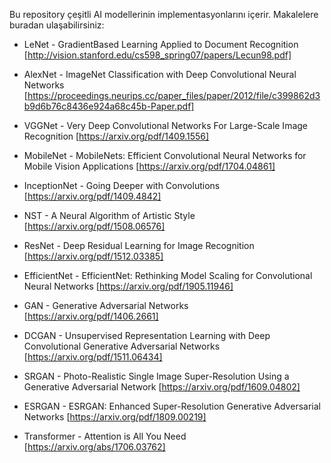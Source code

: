 Bu repository çeşitli AI modellerinin implementasyonlarını içerir. Makalelere buradan ulaşabilirsiniz:

* LeNet - GradientBased Learning Applied to Document Recognition
  [http://vision.stanford.edu/cs598_spring07/papers/Lecun98.pdf]
  
* AlexNet - ImageNet Classification with Deep Convolutional Neural Networks
  [https://proceedings.neurips.cc/paper_files/paper/2012/file/c399862d3b9d6b76c8436e924a68c45b-Paper.pdf]
  
* VGGNet - Very Deep Convolutional Networks For Large-Scale Image Recognition
  [https://arxiv.org/pdf/1409.1556]
  
* MobileNet - MobileNets: Efficient Convolutional Neural Networks for Mobile Vision Applications
  [https://arxiv.org/pdf/1704.04861]
  
* InceptionNet - Going Deeper with Convolutions
  [https://arxiv.org/pdf/1409.4842]
  
* NST - A Neural Algorithm of Artistic Style
  [https://arxiv.org/pdf/1508.06576]
  
* ResNet - Deep Residual Learning for Image Recognition
  [https://arxiv.org/pdf/1512.03385]
  
* EfficientNet - EfficientNet: Rethinking Model Scaling for Convolutional Neural Networks
  [https://arxiv.org/pdf/1905.11946]
  
* GAN - Generative Adversarial Networks
  [https://arxiv.org/pdf/1406.2661]
  
* DCGAN - Unsupervised Representation Learning with Deep Convolutional Generative Adversarial Networks
  [https://arxiv.org/pdf/1511.06434]
  
* SRGAN - Photo-Realistic Single Image Super-Resolution Using a Generative Adversarial Network
  [https://arxiv.org/pdf/1609.04802]
  
* ESRGAN - ESRGAN: Enhanced Super-Resolution Generative Adversarial Networks
  [https://arxiv.org/pdf/1809.00219]

* Transformer - Attention is All You Need
  [https://arxiv.org/abs/1706.03762]
